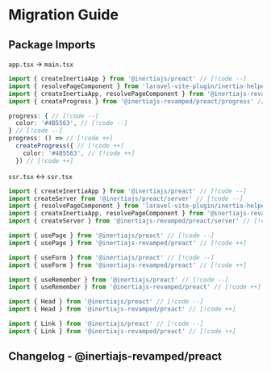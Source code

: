 # Migration Guide

<!--@include: ../../../_templates/parts/migration-note.md-->

## Package Imports

`app.tsx` -> `main.tsx`

```typescript
import { createInertiaApp } from '@inertiajs/preact' // [!code --]
import { resolvePageComponent } from 'laravel-vite-plugin/inertia-helpers' // [!code --]
import { createInertiaApp, resolvePageComponent } from '@inertiajs-revamped/preact' // [!code ++]
import { createProgress } from '@inertiajs-revamped/preact/progress' // [!code ++]

progress: { // [!code --]
  color: '#4B5563', // [!code --]
} // [!code --]
progress: () => // [!code ++]
  createProgress({ // [!code ++]
    color: '#4B5563', // [!code ++]
  }) // [!code ++]
```

`ssr.tsx` <-> `ssr.tsx`

```typescript
import { createInertiaApp } from '@inertiajs/preact' // [!code --]
import createServer from '@inertiajs/preact/server' // [!code --]
import { resolvePageComponent } from 'laravel-vite-plugin/inertia-helpers' // [!code --]
import { createInertiaApp, resolvePageComponent } from '@inertiajs-revamped/preact' // [!code ++]
import { createServer } from '@inertiajs-revamped/preact/server' // [!code ++]
```

```typescript
import { usePage } from '@inertiajs/preact' // [!code --]
import { usePage } from '@inertiajs-revamped/preact' // [!code ++]
```

```typescript
import { useForm } from '@inertiajs/preact' // [!code --]
import { useForm } from '@inertiajs-revamped/preact' // [!code ++]
```

```typescript
import { useRemember } from '@inertiajs/preact' // [!code --]
import { useRemember } from '@inertiajs-revamped/preact' // [!code ++]
```

```typescript
import { Head } from '@inertiajs/preact' // [!code --]
import { Head } from '@inertiajs-revamped/preact' // [!code ++]
```

```typescript
import { Link } from '@inertiajs/preact' // [!code --]
import { Link } from '@inertiajs-revamped/preact' // [!code ++]
```

<!--@include: ../../../_templates/parts/changelogs-note.md-->

## Changelog - @inertiajs-revamped/preact

<!--@include: ../../../../../packages/preact/CHANGELOG.md{2,}-->
